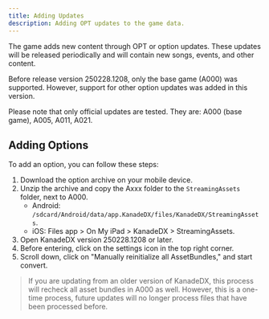 ```yaml
---
title: Adding Updates
description: Adding OPT updates to the game data.
---
```


The game adds new content through OPT or option updates. These updates will be released periodically and will contain new songs, events, and other content.

Before release version 250228.1208, only the base game (A000) was supported. However, support for other option updates was added in this version.

Please note that only official updates are tested. They are: A000 (base game), A005, A011, A021.

## Adding Options

To add an option, you can follow these steps:

1. Download the option archive on your mobile device.
2. Unzip the archive and copy the Axxx folder to the `StreamingAssets` folder, next to A000. 
   * Android: `/sdcard/Android/data/app.KanadeDX/files/KanadeDX/StreamingAssets`.
   * iOS: Files app > On My iPad > KanadeDX > StreamingAssets.
3. Open KanadeDX version 250228.1208 or later.
4. Before entering, click on the settings icon in the top right corner.
5. Scroll down, click on "Manually reinitialize all AssetBundles," and start convert.

> If you are updating from an older version of KanadeDX, this process will recheck all asset bundles in A000 as well. However, this is a one-time process, future updates will no longer process files that have been processed before.
